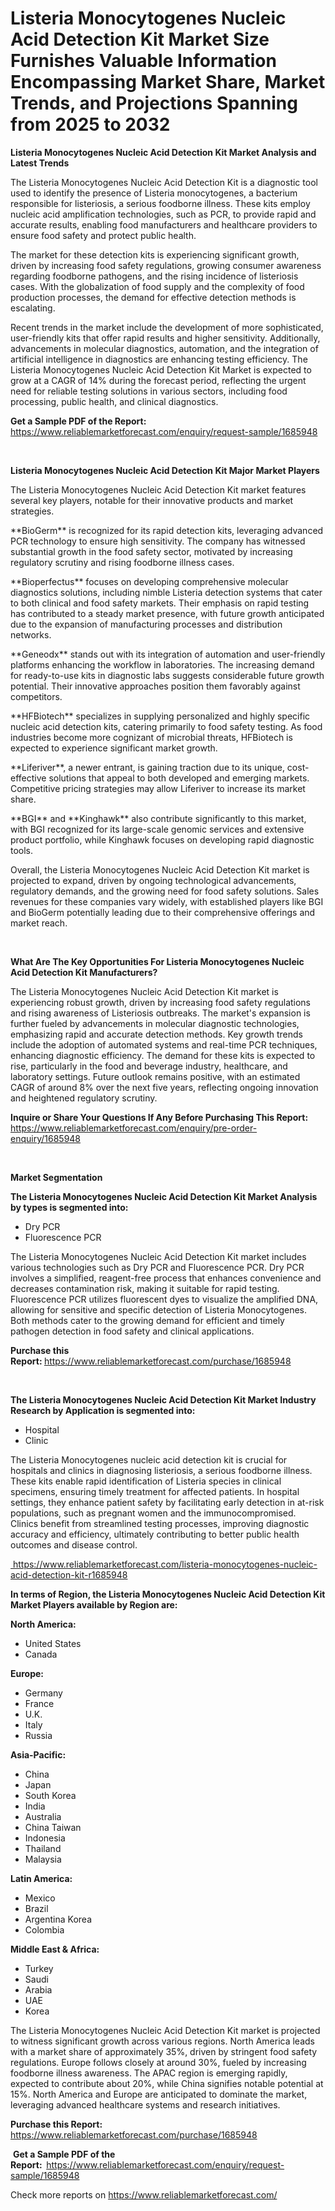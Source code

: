 <p><h1>Listeria Monocytogenes Nucleic Acid Detection Kit Market Size Furnishes Valuable Information Encompassing Market Share, Market Trends, and Projections Spanning from 2025 to 2032</h1></p><p><strong>Listeria Monocytogenes Nucleic Acid Detection Kit Market Analysis and Latest Trends</strong></p>
<p><p>The Listeria Monocytogenes Nucleic Acid Detection Kit is a diagnostic tool used to identify the presence of Listeria monocytogenes, a bacterium responsible for listeriosis, a serious foodborne illness. These kits employ nucleic acid amplification technologies, such as PCR, to provide rapid and accurate results, enabling food manufacturers and healthcare providers to ensure food safety and protect public health. </p><p>The market for these detection kits is experiencing significant growth, driven by increasing food safety regulations, growing consumer awareness regarding foodborne pathogens, and the rising incidence of listeriosis cases. With the globalization of food supply and the complexity of food production processes, the demand for effective detection methods is escalating. </p><p>Recent trends in the market include the development of more sophisticated, user-friendly kits that offer rapid results and higher sensitivity. Additionally, advancements in molecular diagnostics, automation, and the integration of artificial intelligence in diagnostics are enhancing testing efficiency. The Listeria Monocytogenes Nucleic Acid Detection Kit Market is expected to grow at a CAGR of 14% during the forecast period, reflecting the urgent need for reliable testing solutions in various sectors, including food processing, public health, and clinical diagnostics.</p></p>
<p><strong>Get a Sample PDF of the Report:&nbsp;</strong> <a href="https://www.reliablemarketforecast.com/enquiry/request-sample/1685948?utm_campaign=3458&utm_medium=2&utm_source=Github&utm_content=ia&utm_term=24032025&utm_id=listeria-monocytogenes-nucleic-acid-detection-kit">https://www.reliablemarketforecast.com/enquiry/request-sample/1685948</a></p>
<p>&nbsp;</p>
<p><strong>Listeria Monocytogenes Nucleic Acid Detection Kit Major Market Players</strong></p>
<p><p>The Listeria Monocytogenes Nucleic Acid Detection Kit market features several key players, notable for their innovative products and market strategies. </p><p>**BioGerm** is recognized for its rapid detection kits, leveraging advanced PCR technology to ensure high sensitivity. The company has witnessed substantial growth in the food safety sector, motivated by increasing regulatory scrutiny and rising foodborne illness cases. </p><p>**Bioperfectus** focuses on developing comprehensive molecular diagnostics solutions, including nimble Listeria detection systems that cater to both clinical and food safety markets. Their emphasis on rapid testing has contributed to a steady market presence, with future growth anticipated due to the expansion of manufacturing processes and distribution networks.</p><p>**Geneodx** stands out with its integration of automation and user-friendly platforms enhancing the workflow in laboratories. The increasing demand for ready-to-use kits in diagnostic labs suggests considerable future growth potential. Their innovative approaches position them favorably against competitors.</p><p>**HFBiotech** specializes in supplying personalized and highly specific nucleic acid detection kits, catering primarily to food safety testing. As food industries become more cognizant of microbial threats, HFBiotech is expected to experience significant market growth.</p><p>**Liferiver**, a newer entrant, is gaining traction due to its unique, cost-effective solutions that appeal to both developed and emerging markets. Competitive pricing strategies may allow Liferiver to increase its market share.</p><p>**BGI** and **Kinghawk** also contribute significantly to this market, with BGI recognized for its large-scale genomic services and extensive product portfolio, while Kinghawk focuses on developing rapid diagnostic tools.</p><p>Overall, the Listeria Monocytogenes Nucleic Acid Detection Kit market is projected to expand, driven by ongoing technological advancements, regulatory demands, and the growing need for food safety solutions. Sales revenues for these companies vary widely, with established players like BGI and BioGerm potentially leading due to their comprehensive offerings and market reach.</p></p>
<p>&nbsp;</p>
<p><strong>What Are The Key Opportunities For Listeria Monocytogenes Nucleic Acid Detection Kit Manufacturers?</strong></p>
<p><p>The Listeria Monocytogenes Nucleic Acid Detection Kit market is experiencing robust growth, driven by increasing food safety regulations and rising awareness of Listeriosis outbreaks. The market's expansion is further fueled by advancements in molecular diagnostic technologies, emphasizing rapid and accurate detection methods. Key growth trends include the adoption of automated systems and real-time PCR techniques, enhancing diagnostic efficiency. The demand for these kits is expected to rise, particularly in the food and beverage industry, healthcare, and laboratory settings. Future outlook remains positive, with an estimated CAGR of around 8% over the next five years, reflecting ongoing innovation and heightened regulatory scrutiny.</p></p>
<p><strong>Inquire or Share Your Questions If Any Before Purchasing This Report:</strong> <a href="https://www.reliablemarketforecast.com/enquiry/pre-order-enquiry/1685948?utm_campaign=3458&utm_medium=2&utm_source=Github&utm_content=ia&utm_term=24032025&utm_id=listeria-monocytogenes-nucleic-acid-detection-kit">https://www.reliablemarketforecast.com/enquiry/pre-order-enquiry/1685948</a></p>
<p>&nbsp;</p>
<p><strong>Market Segmentation</strong></p>
<p><strong>The Listeria Monocytogenes Nucleic Acid Detection Kit Market Analysis by types is segmented into:</strong></p>
<p><ul><li>Dry PCR</li><li>Fluorescence PCR</li></ul></p>
<p><p>The Listeria Monocytogenes Nucleic Acid Detection Kit market includes various technologies such as Dry PCR and Fluorescence PCR. Dry PCR involves a simplified, reagent-free process that enhances convenience and decreases contamination risk, making it suitable for rapid testing. Fluorescence PCR utilizes fluorescent dyes to visualize the amplified DNA, allowing for sensitive and specific detection of Listeria Monocytogenes. Both methods cater to the growing demand for efficient and timely pathogen detection in food safety and clinical applications.</p></p>
<p><strong>Purchase this Report:&nbsp;</strong><a href="https://www.reliablemarketforecast.com/purchase/1685948?utm_campaign=3458&utm_medium=2&utm_source=Github&utm_content=ia&utm_term=24032025&utm_id=listeria-monocytogenes-nucleic-acid-detection-kit">https://www.reliablemarketforecast.com/purchase/1685948</a></p>
<p>&nbsp;</p>
<p><strong>The Listeria Monocytogenes Nucleic Acid Detection Kit Market Industry Research by Application is segmented into:</strong></p>
<p><ul><li>Hospital</li><li>Clinic</li></ul></p>
<p><p>The Listeria Monocytogenes nucleic acid detection kit is crucial for hospitals and clinics in diagnosing listeriosis, a serious foodborne illness. These kits enable rapid identification of Listeria species in clinical specimens, ensuring timely treatment for affected patients. In hospital settings, they enhance patient safety by facilitating early detection in at-risk populations, such as pregnant women and the immunocompromised. Clinics benefit from streamlined testing processes, improving diagnostic accuracy and efficiency, ultimately contributing to better public health outcomes and disease control.</p></p>
<p><a href="https://www.reliablemarketforecast.com/listeria-monocytogenes-nucleic-acid-detection-kit-r1685948?utm_campaign=3458&utm_medium=2&utm_source=Github&utm_content=ia&utm_term=24032025&utm_id=listeria-monocytogenes-nucleic-acid-detection-kit">&nbsp;https://www.reliablemarketforecast.com/listeria-monocytogenes-nucleic-acid-detection-kit-r1685948</a></p>
<p><strong>In terms of Region, the Listeria Monocytogenes Nucleic Acid Detection Kit Market Players available by Region are:</strong></p>
<p>
    <p> <strong> North America: </strong>
        <ul>
            <li>United States</li>
            <li>Canada</li>
        </ul>
        </p> 
    <p> <strong> Europe: </strong>
        <ul>
            <li>Germany</li>
            <li>France</li>
            <li>U.K.</li>
            <li>Italy</li>
            <li>Russia</li>
        </ul>
        </p> 
    <p> <strong> Asia-Pacific: </strong>
        <ul>
            <li>China</li>
            <li>Japan</li>
            <li>South Korea</li>
            <li>India</li>
            <li>Australia</li>
            <li>China Taiwan</li>
            <li>Indonesia</li>
            <li>Thailand</li>
            <li>Malaysia</li>
        </ul>
        </p> 
    <p> <strong> Latin America: </strong>
        <ul>
            <li>Mexico</li>
            <li>Brazil</li>
            <li>Argentina Korea</li>
            <li>Colombia</li>
        </ul>
        </p> 
    <p> <strong> Middle East & Africa: </strong>
        <ul>
            <li>Turkey</li>
            <li>Saudi</li>
            <li>Arabia</li>
            <li>UAE</li>
            <li>Korea</li>
        </ul>
    </p>
    </p>
<p><p>The Listeria Monocytogenes Nucleic Acid Detection Kit market is projected to witness significant growth across various regions. North America leads with a market share of approximately 35%, driven by stringent food safety regulations. Europe follows closely at around 30%, fueled by increasing foodborne illness awareness. The APAC region is emerging rapidly, expected to contribute about 20%, while China signifies notable potential at 15%. North America and Europe are anticipated to dominate the market, leveraging advanced healthcare systems and research initiatives.</p></p>
<p><strong>Purchase this Report: </strong><a href="https://www.reliablemarketforecast.com/purchase/1685948?utm_campaign=3458&utm_medium=2&utm_source=Github&utm_content=ia&utm_term=24032025&utm_id=listeria-monocytogenes-nucleic-acid-detection-kit">https://www.reliablemarketforecast.com/purchase/1685948</a></p>
<p>&nbsp;<strong>Get a Sample PDF of the Report:&nbsp;&nbsp;</strong><a href="https://www.reliablemarketforecast.com/enquiry/request-sample/1685948?utm_campaign=3458&utm_medium=2&utm_source=Github&utm_content=ia&utm_term=24032025&utm_id=listeria-monocytogenes-nucleic-acid-detection-kit">https://www.reliablemarketforecast.com/enquiry/request-sample/1685948</a></p>
<p><strong></strong></p>
<p>Check more reports on <a href="https://www.reliablemarketforecast.com/?utm_campaign=3458&utm_medium=2&utm_source=Github&utm_content=ia&utm_term=24032025&utm_id=listeria-monocytogenes-nucleic-acid-detection-kit">https://www.reliablemarketforecast.com/</a></p>